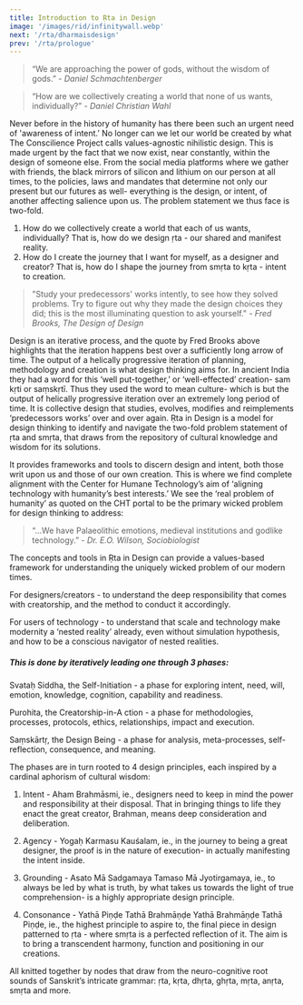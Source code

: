 ```yaml
---
title: Introduction to Ṛta in Design
image: '/images/rid/infinitywall.webp'
next: '/rta/dharmaisdesign'
prev: '/rta/prologue'
---
```


> “We are approaching the power of gods, without the wisdom of gods.”
> <cite>- Daniel Schmachtenberger</cite>

> “How are we collectively creating a world that none of us wants, individually?”
> <cite>- Daniel Christian Wahl</cite>

Never before in the history of humanity has there been such an urgent need of 'awareness of intent.’ No longer can we let our world be created by what The Conscilience Project calls values-agnostic nihilistic design. This is made urgent by the fact that we now exist, near constantly, within the design of someone else. From the social media platforms where we gather with friends, the black mirrors of silicon and lithium on our person at all times, to the policies, laws and mandates that determine not only our present but our futures as well- everything is the design, or intent, of another affecting salience upon us. 
The problem statement we thus face is two-fold. 

1. How do we collectively create a world that each of us wants, individually? That is, how do we design ṛta - our shared and manifest reality. 
2. How do I create the journey that I want for myself, as a designer and creator? That is, how do I shape the journey from smṛta to kṛta - intent to creation.

> "Study your predecessors' works intently, to see how they solved problems. Try to figure out why they made the design choices they did; this is the most illuminating question to ask yourself."
> <cite>- Fred Brooks, The Design of Design</cite>

Design is an iterative process, and the quote by Fred Brooks above highlights that the iteration happens best over a sufficiently long arrow of time. The output of a helically progressive iteration of planning, methodology and creation is what design thinking aims for. In ancient India they had a word for this ‘well put-together,’ or ‘well-effected’ creation- sam kṛti or saṃskṛtī. Thus they used the word to mean culture- which is but the output of helically progressive iteration over an extremely long period of time. It is collective design that studies, evolves, modifies and reimplements ‘predecessors works’ over and over again. 
Ṛta in Design is a model for design thinking to identify and navigate the two-fold problem statement of ṛta and smṛta, that draws from the repository of cultural knowledge and wisdom for its solutions.

It provides frameworks and tools to discern design and intent, both those writ upon us and those of our own creation. This is where we find complete alignment with the Center for Humane Technology’s aim of ‘aligning technology with humanity’s best interests.’ We see the ‘real problem of humanity’ as quoted on the CHT portal to be the primary wicked problem for design thinking to address:

> “...We have Palaeolithic emotions, medieval institutions and godlike technology.” 
> <cite>- Dr. E.O. Wilson, Sociobiologist</cite>

The concepts and tools in Ṛta in Design can provide a values-based framework for understanding the uniquely wicked problem of our modern times. 

For designers/creators - to understand the deep responsibility that comes with creatorship, and the method to conduct it accordingly.

For users of technology - to understand that scale and technology make modernity a ‘nested reality’ already, even without simulation hypothesis, and how to be a conscious navigator of nested realities. 

##### This is done by iteratively leading one through 3 phases:

Svataḥ Siddha, the Self-Initiation - a phase for exploring intent, need, will, emotion, knowledge, cognition, capability and readiness.

Purohita, the Creatorship-in-A ction - a phase for methodologies, processes, protocols, ethics, relationships, impact and execution.

Saṃskārtṛ, the Design Being - a phase for analysis, meta-processes, self-reflection, consequence, and meaning.

The phases are in turn rooted to 4 design principles, each inspired by a cardinal aphorism of cultural wisdom:

1. Intent - Aham Brahmāsmi, ie., designers need to keep in mind the power and responsibility at their disposal. That in bringing things to life they enact the great creator, Brahman, means deep consideration and deliberation.

2. Agency - Yogaḥ Karmasu Kauśalam, ie., in the journey to being a great designer, the proof is in the nature of execution- in actually manifesting the intent inside. 

3. Grounding - Asato Mā Sadgamaya Tamaso Mā Jyotirgamaya, ie., to always be led by what is truth, by what takes us towards the light of true comprehension- is a highly appropriate design principle.

4. Consonance - Yathā Piṇḍe Tathā Brahmāṇḍe Yathā Brahmāṇḍe Tathā Piṇḍe, ie.,  the highest principle to aspire to, the final piece in design patterned to ṛta - where smṛta is a perfected reflection of it. The aim is to bring a transcendent harmony, function and positioning in our creations. 

All knitted together by nodes that draw from the neuro-cognitive root sounds of Sanskrit’s intricate grammar: ṛta, kṛta, dhṛta, ghṛta, mṛta, anṛta, smṛta and more.

